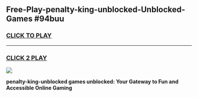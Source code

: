 
## Free-Play-penalty-king-unblocked-Unblocked-Games #94buu
<h3>
<a href="https://news.freeplayer.one?title=penalty-king-unblocked&ref=8M">CLICK TO PLAY</a></h3>
<hr>

<h3>
<a href="https://news.freeplayer.one?title=penalty-king-unblocked&ref=8M">CLICK 2 PLAY</a>
  
</h3>

<a href="https://news.freeplayer.one?title=penalty-king-unblocked&ref=8M"><img src="https://clearcache.store/games.png"></a>


**penalty-king-unblocked games unblocked: Your Gateway to Fun and Accessible Online Gaming**
